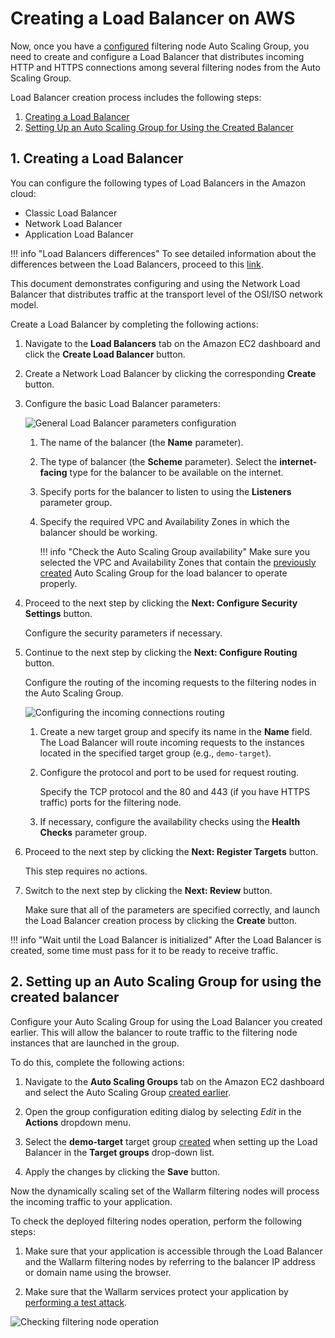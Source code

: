 [link-doc-asg-guide]:               autoscaling-group-guide.md  
[link-docs-check-operation]:        ../../../admin-en/uat-checklist-en.md#node-registers-attacks

[link-aws-lb-comparison]:           https://docs.aws.amazon.com/elasticloadbalancing/latest/userguide/what-is-load-balancing.html?icmpid=docs_elbv2_console#elb-features   

[img-lb-basics]:                    ../../../images/installation-ami/auto-scaling/common/load-balancing-guide/lb-create-1.png
[img-lb-routing]:                   ../../../images/installation-ami/auto-scaling/common/load-balancing-guide/lb-create-3.png
[img-checking-operation]:           ../../../images/admin-guides/test-attacks-quickstart.png

[anchor-create]:        #1-creating-a-load-balancer
[anchor-configure]:     #2-setting-up-an-auto-scaling-group-for-using-the-created-balancer

#   Creating a Load Balancer on AWS

Now, once you have a [configured][link-doc-asg-guide] filtering node Auto Scaling Group, you need to create and configure a Load Balancer that distributes incoming HTTP and HTTPS connections among several filtering nodes from the Auto Scaling Group.

Load Balancer creation process includes the following steps:
1.  [Creating a Load Balancer][anchor-create]
2.  [Setting Up an Auto Scaling Group for Using the Created Balancer][anchor-configure]

##  1.  Creating a Load Balancer

You can configure the following types of Load Balancers in the Amazon cloud:
*   Classic Load Balancer
*   Network Load Balancer
*   Application Load Balancer

!!! info "Load Balancers differences"
    To see detailed information about the differences between the Load Balancers, proceed to this [link][link-aws-lb-comparison].

This document demonstrates configuring and using the Network Load Balancer that distributes traffic at the transport level of the OSI/ISO network model.

Create a Load Balancer by completing the following actions: 
1.  Navigate to the **Load Balancers** tab on the Amazon EC2 dashboard and click the **Create Load Balancer** button.

2.  Create a Network Load Balancer by clicking the corresponding **Create** button.

3.  Configure the basic Load Balancer parameters:

    ![General Load Balancer parameters configuration][img-lb-basics]
    
    1.  The name of the balancer (the **Name** parameter).
    
    2.  The type of balancer (the **Scheme** parameter). Select the **internet-facing** type for the balancer to be available on the internet. 
    
    3.  Specify ports for the balancer to listen to using the **Listeners** parameter group.
    
    4.  Specify the required VPC and Availability Zones in which the balancer should be working.
        
        !!! info "Check the Auto Scaling Group availability"
            Make sure you selected the VPC and Availability Zones that contain the [previously created][link-doc-asg-guide] Auto Scaling Group for the load balancer to operate properly.
        
4.  Proceed to the next step by clicking the **Next: Configure Security Settings** button.

    Configure the security parameters if necessary.
    
5.  Continue to the next step by clicking the **Next: Configure Routing** button. 

    Configure the routing of the incoming requests to the filtering nodes in the Auto Scaling Group.

    ![Configuring the incoming connections routing][img-lb-routing]
    
    1.  Create a new target group and specify its name in the **Name** field. The Load Balancer will route incoming requests to the instances located in the specified target group (e.g., `demo-target`).
        
    2.  Configure the protocol and port to be used for request routing. 
    
        Specify the TCP protocol and the 80 and 443 (if you have HTTPS traffic) ports for the filtering node.
        
    3.  If necessary, configure the availability checks using the **Health Checks** parameter group.
    
6.  Proceed to the next step by clicking the **Next: Register Targets** button. 

    This step requires no actions. 
    
7.  Switch to the next step by clicking the **Next: Review** button.
    
    Make sure that all of the parameters are specified correctly, and launch the Load Balancer creation process by clicking the **Create** button.

!!! info "Wait until the Load Balancer is initialized"
    After the Load Balancer is created, some time must pass for it to be ready to receive traffic.

##  2.  Setting up an Auto Scaling Group for using the created balancer

Configure your Auto Scaling Group for using the Load Balancer you created earlier. This will allow the balancer to route traffic to the filtering node instances that are launched in the group.

To do this, complete the following actions:
1.  Navigate to the **Auto Scaling Groups** tab on the Amazon EC2 dashboard and select the Auto Scaling Group [created earlier][link-doc-asg-guide].

2.  Open the group configuration editing dialog by selecting *Edit* in the **Actions** dropdown menu. 

3.  Select the **demo-target** target group [created][anchor-create] when setting up the Load Balancer in the **Target groups** drop-down list.

4.  Apply the changes by clicking the **Save** button.

Now the dynamically scaling set of the Wallarm filtering nodes will process the incoming traffic to your application.

To check the deployed filtering nodes operation, perform the following steps:

1.  Make sure that your application is accessible through the Load Balancer and the Wallarm filtering nodes by referring to the balancer IP address or domain name using the browser.

2.  Make sure that the Wallarm services protect your application by [performing a test attack][link-docs-check-operation].

![Checking filtering node operation][img-checking-operation]